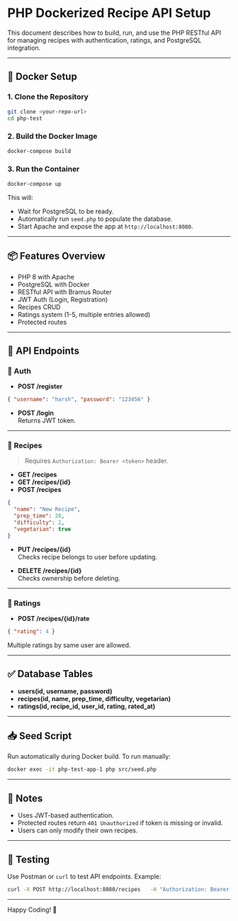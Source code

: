 
# PHP Dockerized Recipe API Setup

This document describes how to build, run, and use the PHP RESTful API for managing recipes with authentication, ratings, and PostgreSQL integration.

---

## 🐳 Docker Setup

### 1. Clone the Repository

```bash
git clone <your-repo-url>
cd php-test
```

### 2. Build the Docker Image

```bash
docker-compose build
```

### 3. Run the Container

```bash
docker-compose up
```

This will:
- Wait for PostgreSQL to be ready.
- Automatically run `seed.php` to populate the database.
- Start Apache and expose the app at `http://localhost:8080`.

---

## 📦 Features Overview

- PHP 8 with Apache
- PostgreSQL with Docker
- RESTful API with Bramus Router
- JWT Auth (Login, Registration)
- Recipes CRUD
- Ratings system (1-5, multiple entries allowed)
- Protected routes

---

## 📄 API Endpoints

### 📌 Auth

- **POST /register**  
```json
{ "username": "harsh", "password": "123456" }
```

- **POST /login**  
Returns JWT token.

---

### 📌 Recipes

> Requires `Authorization: Bearer <token>` header.

- **GET /recipes**  
- **GET /recipes/{id}**  
- **POST /recipes**  
```json
{
  "name": "New Recipe",
  "prep_time": 20,
  "difficulty": 2,
  "vegetarian": true
}
```

- **PUT /recipes/{id}**  
Checks recipe belongs to user before updating.

- **DELETE /recipes/{id}**  
Checks ownership before deleting.

---

### 📌 Ratings

- **POST /recipes/{id}/rate**  
```json
{ "rating": 4 }
```

Multiple ratings by same user are allowed.

---

## ✅ Database Tables

- **users(id, username, password)**
- **recipes(id, name, prep_time, difficulty, vegetarian)**
- **ratings(id, recipe_id, user_id, rating, rated_at)**

---

## 📥 Seed Script

Run automatically during Docker build. To run manually:

```bash
docker exec -it php-test-app-1 php src/seed.php
```

---

## 🔐 Notes

- Uses JWT-based authentication.
- Protected routes return `401 Unauthorized` if token is missing or invalid.
- Users can only modify their own recipes.

---

## 🧪 Testing

Use Postman or `curl` to test API endpoints. Example:

```bash
curl -X POST http://localhost:8080/recipes   -H "Authorization: Bearer <your_token>"   -H "Content-Type: application/json"   -d '{ "name": "Test", "prep_time": 30, "difficulty": 2, "vegetarian": true }'
```

---

Happy Coding! 🚀
